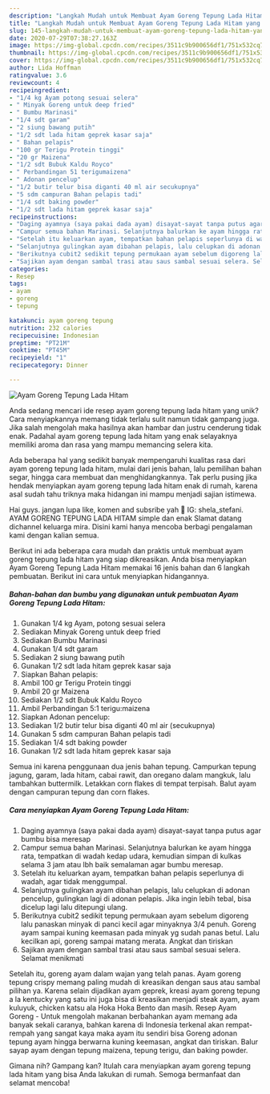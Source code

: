 ```yaml
---
description: "Langkah Mudah untuk Membuat Ayam Goreng Tepung Lada Hitam yang Lezat Sekali"
title: "Langkah Mudah untuk Membuat Ayam Goreng Tepung Lada Hitam yang Lezat Sekali"
slug: 145-langkah-mudah-untuk-membuat-ayam-goreng-tepung-lada-hitam-yang-lezat-sekali
date: 2020-07-29T07:38:27.163Z
image: https://img-global.cpcdn.com/recipes/3511c9b900656df1/751x532cq70/ayam-goreng-tepung-lada-hitam-foto-resep-utama.jpg
thumbnail: https://img-global.cpcdn.com/recipes/3511c9b900656df1/751x532cq70/ayam-goreng-tepung-lada-hitam-foto-resep-utama.jpg
cover: https://img-global.cpcdn.com/recipes/3511c9b900656df1/751x532cq70/ayam-goreng-tepung-lada-hitam-foto-resep-utama.jpg
author: Lida Hoffman
ratingvalue: 3.6
reviewcount: 4
recipeingredient:
- "1/4 kg Ayam potong sesuai selera"
- " Minyak Goreng untuk deep fried"
- " Bumbu Marinasi"
- "1/4 sdt garam"
- "2 siung bawang putih"
- "1/2 sdt lada hitam geprek kasar saja"
- " Bahan pelapis"
- "100 gr Terigu Protein tinggi"
- "20 gr Maizena"
- "1/2 sdt Bubuk Kaldu Royco"
- " Perbandingan 51 terigumaizena"
- " Adonan pencelup"
- "1/2 butir telur bisa diganti 40 ml air secukupnya"
- "5 sdm campuran Bahan pelapis tadi"
- "1/4 sdt baking powder"
- "1/2 sdt lada hitam geprek kasar saja"
recipeinstructions:
- "Daging ayamnya (saya pakai dada ayam) disayat-sayat tanpa putus agar bumbu bisa meresap"
- "Campur semua bahan Marinasi. Selanjutnya balurkan ke ayam hingga rata, tempatkan di wadah kedap udara, kemudian simpan di kulkas selama 3 jam atau lbh baik semalaman agar bumbu meresap."
- "Setelah itu keluarkan ayam, tempatkan bahan pelapis seperlunya di wadah, agar tidak menggumpal."
- "Selanjutnya gulingkan ayam dibahan pelapis, lalu celupkan di adonan pencelup, gulingkan lagi di adonan pelapis. Jika ingin lebih tebal, bisa dicelup lagi lalu ditepungi ulang."
- "Berikutnya cubit2 sedikit tepung permukaan ayam sebelum digoreng lalu panaskan minyak di panci kecil agar minyaknya 3/4 penuh. Goreng ayam sampai kuning keemasan pada minyak yg sudah panas betul. Lalu kecilkan api, goreng sampai matang merata. Angkat dan tiriskan"
- "Sajikan ayam dengan sambal trasi atau saus sambal sesuai selera. Selamat menikmati"
categories:
- Resep
tags:
- ayam
- goreng
- tepung

katakunci: ayam goreng tepung 
nutrition: 232 calories
recipecuisine: Indonesian
preptime: "PT21M"
cooktime: "PT45M"
recipeyield: "1"
recipecategory: Dinner

---
```



![Ayam Goreng Tepung Lada Hitam](https://img-global.cpcdn.com/recipes/3511c9b900656df1/751x532cq70/ayam-goreng-tepung-lada-hitam-foto-resep-utama.jpg)

Anda sedang mencari ide resep ayam goreng tepung lada hitam yang unik? Cara menyiapkannya memang tidak terlalu sulit namun tidak gampang juga. Jika salah mengolah maka hasilnya akan hambar dan justru cenderung tidak enak. Padahal ayam goreng tepung lada hitam yang enak selayaknya memiliki aroma dan rasa yang mampu memancing selera kita.

Ada beberapa hal yang sedikit banyak mempengaruhi kualitas rasa dari ayam goreng tepung lada hitam, mulai dari jenis bahan, lalu pemilihan bahan segar, hingga cara membuat dan menghidangkannya. Tak perlu pusing jika hendak menyiapkan ayam goreng tepung lada hitam enak di rumah, karena asal sudah tahu triknya maka hidangan ini mampu menjadi sajian istimewa.

Hai guys. jangan lupa like, komen and subsribe yah 🤗 IG: shela_stefani. AYAM GORENG TEPUNG LADA HITAM simple dan enak Slamat datang dichannel keluarga mira. Disini kami hanya mencoba berbagi pengalaman kami dengan kalian semua.


Berikut ini ada beberapa cara mudah dan praktis untuk membuat ayam goreng tepung lada hitam yang siap dikreasikan. Anda bisa menyiapkan Ayam Goreng Tepung Lada Hitam memakai 16 jenis bahan dan 6 langkah pembuatan. Berikut ini cara untuk menyiapkan hidangannya.

<!--inarticleads1-->

##### Bahan-bahan dan bumbu yang digunakan untuk pembuatan Ayam Goreng Tepung Lada Hitam:

1. Gunakan 1/4 kg Ayam, potong sesuai selera
1. Sediakan  Minyak Goreng untuk deep fried
1. Sediakan  Bumbu Marinasi
1. Gunakan 1/4 sdt garam
1. Sediakan 2 siung bawang putih
1. Gunakan 1/2 sdt lada hitam geprek kasar saja
1. Siapkan  Bahan pelapis:
1. Ambil 100 gr Terigu Protein tinggi
1. Ambil 20 gr Maizena
1. Sediakan 1/2 sdt Bubuk Kaldu Royco
1. Ambil  Perbandingan 5:1 terigu:maizena
1. Siapkan  Adonan pencelup:
1. Sediakan 1/2 butir telur bisa diganti 40 ml air (secukupnya)
1. Gunakan 5 sdm campuran Bahan pelapis tadi
1. Sediakan 1/4 sdt baking powder
1. Gunakan 1/2 sdt lada hitam geprek kasar saja


Semua ini karena penggunaan dua jenis bahan tepung. Campurkan tepung jagung, garam, lada hitam, cabai rawit, dan oregano dalam mangkuk, lalu tambahkan buttermilk. Letakkan corn flakes di tempat terpisah. Balut ayam dengan campuran tepung dan corn flakes. 

<!--inarticleads2-->

##### Cara menyiapkan Ayam Goreng Tepung Lada Hitam:

1. Daging ayamnya (saya pakai dada ayam) disayat-sayat tanpa putus agar bumbu bisa meresap
1. Campur semua bahan Marinasi. Selanjutnya balurkan ke ayam hingga rata, tempatkan di wadah kedap udara, kemudian simpan di kulkas selama 3 jam atau lbh baik semalaman agar bumbu meresap.
1. Setelah itu keluarkan ayam, tempatkan bahan pelapis seperlunya di wadah, agar tidak menggumpal.
1. Selanjutnya gulingkan ayam dibahan pelapis, lalu celupkan di adonan pencelup, gulingkan lagi di adonan pelapis. Jika ingin lebih tebal, bisa dicelup lagi lalu ditepungi ulang.
1. Berikutnya cubit2 sedikit tepung permukaan ayam sebelum digoreng lalu panaskan minyak di panci kecil agar minyaknya 3/4 penuh. Goreng ayam sampai kuning keemasan pada minyak yg sudah panas betul. Lalu kecilkan api, goreng sampai matang merata. Angkat dan tiriskan
1. Sajikan ayam dengan sambal trasi atau saus sambal sesuai selera. Selamat menikmati


Setelah itu, goreng ayam dalam wajan yang telah panas. Ayam goreng tepung crispy memang paling mudah di kreasikan dengan saus atau sambal pilihan ya. Karena selain dijadikan ayam geprek, kreasi ayam goreng tepung a la kentucky yang satu ini juga bisa di kreasikan menjadi steak ayam, ayam kuluyuk, chicken katsu ala Hoka Hoka Bento dan masih. Resep Ayam Goreng - Untuk mengolah makanan berbahankan ayam memang ada banyak sekali caranya, bahkan karena di Indonesia terkenal akan rempat-rempah yang sangat kaya maka ayam itu sendiri bisa Goreng adonan tepung ayam hingga berwarna kuning keemasan, angkat dan tiriskan. Balur sayap ayam dengan tepung maizena, tepung terigu, dan baking powder. 

Gimana nih? Gampang kan? Itulah cara menyiapkan ayam goreng tepung lada hitam yang bisa Anda lakukan di rumah. Semoga bermanfaat dan selamat mencoba!
